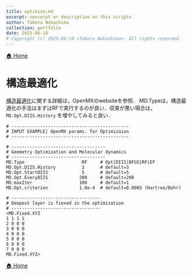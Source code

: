 ```yaml
---
title: optimize.md
excerpt: <excerpt or description on this script>
author: Takeru Nakashima
collection: portfolio
date: 2025-06-10
# Copyright (c) 2025-06-10 <Takeru Nakashima>. All rights reserved.
---
```


[🏠 Home](./calc_method.md)

# 構造最適化

[構造最適化](https://www.openmx-square.org/openmx_man3.9jp/node47.html)に関する詳細は，OpenMXのwebsiteを参照．
MD.Typeは，構造最適化の手法はまずはRFで実行するのが良い．収束が悪い場合は，`MD.Opt.DIIS.History` を増やしてみると良い．

``` openmx.dat
# ---------------------------------------------
# INPUT EXAMPLE| OpenMX params. for Optimizaion
# ---------------------------------------------

# ------------------------------------
# Geometry Optimization and Molecular dynamics
# ------------------------------------
MD.Type                      RF     # Opt|DIIS|BFGS|RF|EF
MD.Opt.DIIS.History          3      # default=3
MD.Opt.StartDIIS             5      # default=5
MD.Opt.EveryDIIS            200     # default=200
MD.maxIter                  100     # default=1
MD.Opt.criterion            1.0e-4  # default=0.0003 (Hartree/Bohr)

# ----------------------------------
# Deepest layer is fiexed in the optimization
# ----------------------------------
<MD.Fixed.XYZ
1 1 1 1
2 0 0 0
3 0 0 0
4 0 0 0
5 0 0 0
6 0 0 0
7 0 0 0
MD.Fixed.XYZ>
```

[🏠 Home](./calc_method.md)
